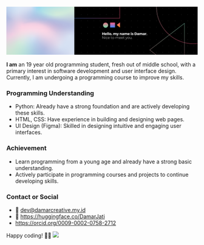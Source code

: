 
![enter image description here](https://raw.githubusercontent.com/Damarcreative/Damarcreative/8b58be6b09be4c2870c0128e456bff16a5e96930/MyBanner.svg) 

**I am** an 19 year old programming student, fresh out of middle school, with a primary interest in software development and user interface design. Currently, I am undergoing a programming course to improve my skills.

### Programming Understanding
- Python: Already have a strong foundation and are actively developing these skills.
- HTML, CSS: Have experience in building and designing web pages.
- UI Design (Figma): Skilled in designing intuitive and engaging user interfaces.

### Achievement
- Learn programming from a young age and already have a strong basic understanding.
- Actively participate in programming courses and projects to continue developing skills.

### Contact or Social

- 📧 dev@damarcreative.my.id
- 🤗 https://huggingface.co/DamarJati
- https://orcid.org/0009-0002-0758-2712

Happy coding! 👩‍💻
<img src="https://user-images.githubusercontent.com/73097560/115834477-dbab4500-a447-11eb-908a-139a6edaec5c.gif">
  
